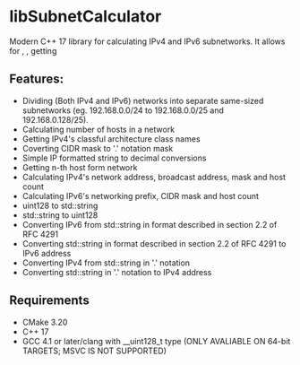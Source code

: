 # libSubnetCalculator

Modern C++ 17 library for calculating IPv4 and IPv6 subnetworks. It allows for , , getting 

## Features:
 - Dividing (Both IPv4 and IPv6) networks into separate same-sized subnetworks (eg. 192.168.0.0/24 to 192.168.0.0/25 and 192.168.0.128/25).
 - Calculating number of hosts in a network
 - Getting IPv4's classful architecture class names
 - Coverting CIDR mask to '.' notation mask
 - Simple IP formatted string to decimal conversions
 - Getting n-th host form network
 - Calculating IPv4's network address, broadcast address, mask and host count
 - Calculating IPv6's networking prefix, CIDR mask and host count
 - uint128 to std::string
 - std::string to uint128
 - Converting IPv6 from std::string in format described in section 2.2 of RFC 4291
 - Converting std::string in format described in section 2.2 of RFC 4291 to IPv6 address
 - Converting IPv4 from std::string in '.' notation
 - Converting std::string in '.' notation to IPv4 address

## Requirements
 - CMake 3.20
 - C++ 17
 - GCC 4.1 or later/clang with __uint128_t type (ONLY AVALIABLE ON 64-bit TARGETS; MSVC IS NOT SUPPORTED)